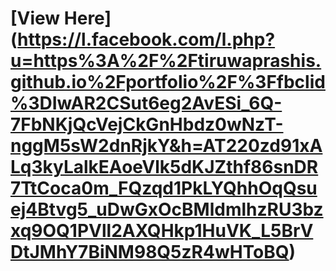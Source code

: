 # [View Here] (https://l.facebook.com/l.php?u=https%3A%2F%2Ftiruwaprashis.github.io%2Fportfolio%2F%3Ffbclid%3DIwAR2CSut6eg2AvESi_6Q-7FbNKjQcVejCkGnHbdz0wNzT-nggM5sW2dnRjkY&h=AT220zd91xALq3kyLalkEAoeVlk5dKJZthf86snDR7TtCoca0m_FQzqd1PkLYQhhOqQsuej4Btvg5_uDwGxOcBMldmlhzRU3bzxq9OQ1PVll2AXQHkp1HuVK_L5BrVDtJMhY7BiNM98Q5zR4wHToBQ)

